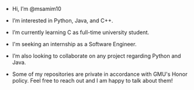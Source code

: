 - Hi, I’m @msamim10
- I’m interested in Python, Java, and C++.
- I’m currently learning C as full-time university student.
- I'm seeking an internship as a Software Engineer.
- I’m also looking to collaborate on any project regarding Python and Java.

- Some of my repositories are private in accordance with GMU's Honor policy. Feel free to reach out and I am happy to talk about them!

<!---
msamim10/msamim10 is a ✨ special ✨ repository because its `README.md` (this file) appears on your GitHub profile.
You can click the Preview link to take a look at your changes.
--->

